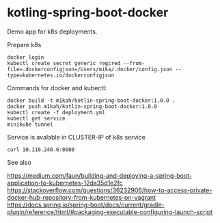 kotling-spring-boot-docker
==

Demo app for k8s deployments.

Prepare k8s

    docker login
    kubectl create secret generic regcred --from-file=.dockerconfigjson=/Users/mika/.docker/config.json --type=kubernetes.io/dockerconfigjson
    

Commands for docker and kubectl:

    docker build -t m1kah/kotlin-spring-boot-docker:1.0.0 . 
    docker push m1kah/kotlin-spring-boot-docker:1.0.0
    kubectl create -f deployment.yml
    kubectl get service
    minikube tunnel

Service is avalable in CLUSTER-IP of k8s service

    curl 10.110.240.6:8080

See also

https://medium.com/faun/building-and-deploying-a-spring-boot-application-to-kubernetes-12da35d1e2fc
https://stackoverflow.com/questions/36232906/how-to-access-private-docker-hub-repository-from-kubernetes-on-vagrant
https://docs.spring.io/spring-boot/docs/current/gradle-plugin/reference/html/#packaging-executable-configuring-launch-script
